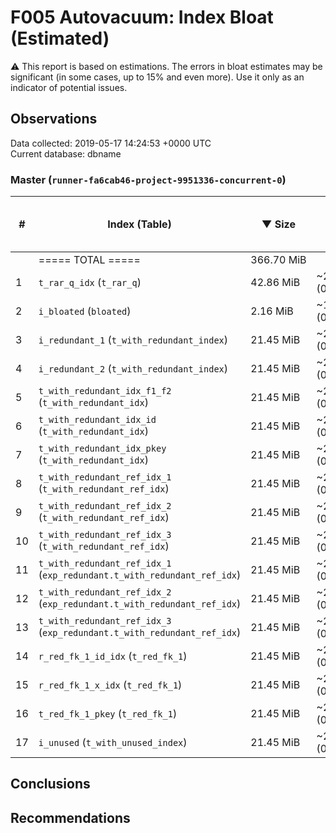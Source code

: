 # F005 Autovacuum: Index Bloat (Estimated) #
:warning: This report is based on estimations. The errors in bloat estimates may be significant (in some cases, up to 15% and even more). Use it only as an indicator of potential issues.

## Observations ##
Data collected: 2019-05-17 14:24:53 +0000 UTC  
Current database: dbname  



### Master (`runner-fa6cab46-project-9951336-concurrent-0`) ###
  

| \# | Index (Table) | &#9660;&nbsp;Size | Extra | Estimated bloat | Est. bloat, bytes | Est. bloat ratio, % | Live | Fillfactor |
|---|------------|-------------------|-------|-------|-------------|-------------|------|-------------|
|&nbsp;|===== TOTAL ===== |366.70&nbsp;MiB ||23.87&nbsp;MiB |25,026,560|6.51|||
| 1 |`t_rar_q_idx` (`t_rar_q`) |42.86&nbsp;MiB |~23.65&nbsp;MiB (0.00%) |21.50&nbsp;MiB |22,544,384 | **50.16** |~21.36&nbsp;MiB |90 |
| 2 |`i_bloated` (`bloated`) |2.16&nbsp;MiB |~1.19&nbsp;MiB (0.00%) |1.08&nbsp;MiB |1,130,496 | **50.00** |~1.08&nbsp;MiB |90 |
| 3 |`i_redundant_1` (`t_with_redundant_index`) |21.45&nbsp;MiB |~2.24&nbsp;MiB (0.00%) |88.00&nbsp;KiB |90,112 |0.40 |~21.36&nbsp;MiB |90 |
| 4 |`i_redundant_2` (`t_with_redundant_index`) |21.45&nbsp;MiB |~2.24&nbsp;MiB (0.00%) |88.00&nbsp;KiB |90,112 |0.40 |~21.36&nbsp;MiB |90 |
| 5 |`t_with_redundant_idx_f1_f2` (`t_with_redundant_idx`) |21.45&nbsp;MiB |~2.24&nbsp;MiB (0.00%) |88.00&nbsp;KiB |90,112 |0.40 |~21.36&nbsp;MiB |90 |
| 6 |`t_with_redundant_idx_id` (`t_with_redundant_idx`) |21.45&nbsp;MiB |~2.24&nbsp;MiB (0.00%) |88.00&nbsp;KiB |90,112 |0.40 |~21.36&nbsp;MiB |90 |
| 7 |`t_with_redundant_idx_pkey` (`t_with_redundant_idx`) |21.45&nbsp;MiB |~2.24&nbsp;MiB (0.00%) |88.00&nbsp;KiB |90,112 |0.40 |~21.36&nbsp;MiB |90 |
| 8 |`t_with_redundant_ref_idx_1` (`t_with_redundant_ref_idx`) |21.45&nbsp;MiB |~2.24&nbsp;MiB (0.00%) |88.00&nbsp;KiB |90,112 |0.40 |~21.36&nbsp;MiB |90 |
| 9 |`t_with_redundant_ref_idx_2` (`t_with_redundant_ref_idx`) |21.45&nbsp;MiB |~2.24&nbsp;MiB (0.00%) |88.00&nbsp;KiB |90,112 |0.40 |~21.36&nbsp;MiB |90 |
| 10 |`t_with_redundant_ref_idx_3` (`t_with_redundant_ref_idx`) |21.45&nbsp;MiB |~2.24&nbsp;MiB (0.00%) |88.00&nbsp;KiB |90,112 |0.40 |~21.36&nbsp;MiB |90 |
| 11 |`t_with_redundant_ref_idx_1` (`exp_redundant.t_with_redundant_ref_idx`) |21.45&nbsp;MiB |~2.24&nbsp;MiB (0.00%) |88.00&nbsp;KiB |90,112 |0.40 |~21.36&nbsp;MiB |90 |
| 12 |`t_with_redundant_ref_idx_2` (`exp_redundant.t_with_redundant_ref_idx`) |21.45&nbsp;MiB |~2.24&nbsp;MiB (0.00%) |88.00&nbsp;KiB |90,112 |0.40 |~21.36&nbsp;MiB |90 |
| 13 |`t_with_redundant_ref_idx_3` (`exp_redundant.t_with_redundant_ref_idx`) |21.45&nbsp;MiB |~2.24&nbsp;MiB (0.00%) |88.00&nbsp;KiB |90,112 |0.40 |~21.36&nbsp;MiB |90 |
| 14 |`r_red_fk_1_id_idx` (`t_red_fk_1`) |21.45&nbsp;MiB |~2.24&nbsp;MiB (0.00%) |88.00&nbsp;KiB |90,112 |0.40 |~21.36&nbsp;MiB |90 |
| 15 |`r_red_fk_1_x_idx` (`t_red_fk_1`) |21.45&nbsp;MiB |~2.24&nbsp;MiB (0.00%) |88.00&nbsp;KiB |90,112 |0.40 |~21.36&nbsp;MiB |90 |
| 16 |`t_red_fk_1_pkey` (`t_red_fk_1`) |21.45&nbsp;MiB |~2.24&nbsp;MiB (0.00%) |88.00&nbsp;KiB |90,112 |0.40 |~21.36&nbsp;MiB |90 |
| 17 |`i_unused` (`t_with_unused_index`) |21.45&nbsp;MiB |~2.24&nbsp;MiB (0.00%) |88.00&nbsp;KiB |90,112 |0.40 |~21.36&nbsp;MiB |90 |


## Conclusions ##


## Recommendations ##


